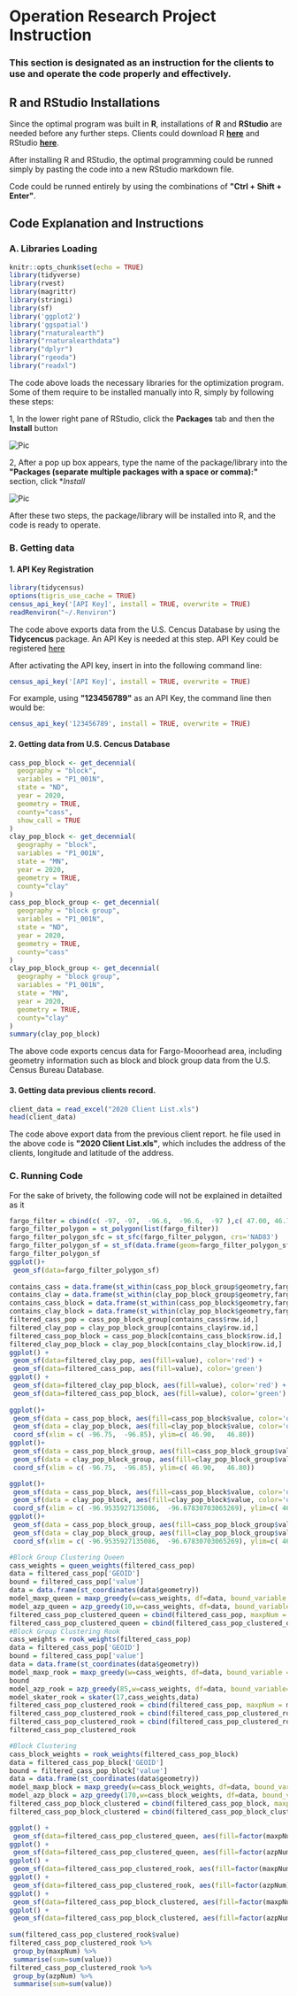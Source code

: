 # Operation Research Project Instruction

### This section is designated as an instruction for the clients to use and operate the code properly and effectively. 

## R and RStudio Installations
Since the optimal program was built in **R**, installations of **R** and **RStudio** are needed before any further steps. Clients could download R **[here](https://cran.r-project.org/)** and RStudio **[here](https://posit.co/download/rstudio-desktop/)**. 

After installing R and RStudio, the optimal programming could be runned simply by pasting the code into a new RStudio markdown file. 

Code could be runned entirely by using the combinations of **"Ctrl + Shift + Enter"**.

## Code Explanation and Instructions

### A. Libraries Loading
```r
knitr::opts_chunk$set(echo = TRUE)
library(tidyverse)
library(rvest)
library(magrittr)
library(stringi)
library(sf)
library('ggplot2')
library('ggspatial')
library("rnaturalearth")
library("rnaturalearthdata")
library("dplyr")
library("rgeoda")
library("readxl")
```
The code above loads the necessary libraries for the optimization program. Some of them require to be installed manually into R, simply by following these steps:

1, In the lower right pane of RStudio, click the **Packages** tab and then the **Install** button 

![Pic](https://user-images.githubusercontent.com/114312864/206927176-7b2bd78a-7b95-46a9-9d7f-299ae47f2f09.jpg)

2, After a pop up box appears, type the name of the package/library into the **"Packages (separate multiple packages with a space or comma):"** section, click **Install*

![Pic](https://user-images.githubusercontent.com/114312864/206927109-28540b71-3d6b-42b9-ad13-1d725616e33a.jpg)

After these two steps, the package/library will be installed into R, and the code is ready to operate. 

### B. Getting data 

#### 1. API Key Registration
```r
library(tidycensus)
options(tigris_use_cache = TRUE)
census_api_key('[API Key]', install = TRUE, overwrite = TRUE)
readRenviron("~/.Renviron")
```

The code above exports data from the U.S. Cencus Database by using the **Tidycencus** package. An API Key is needed at this step. API Key could be registered [here](https://walker-data.com/tidycensus/reference/census_api_key.html)

After activating the API key, insert in into the following command line:

```r
census_api_key('[API Key]', install = TRUE, overwrite = TRUE)
```

For example, using **"123456789"** as an API Key, the command line then would be:

```r
census_api_key('123456789', install = TRUE, overwrite = TRUE)
```

#### 2. Getting data from U.S. Cencus Database

```r
cass_pop_block <- get_decennial(
  geography = "block", 
  variables = "P1_001N",
  state = "ND", 
  year = 2020,
  geometry = TRUE,
  county="cass",
  show_call = TRUE
)
clay_pop_block <- get_decennial(
  geography = "block", 
  variables = "P1_001N",
  state = "MN", 
  year = 2020,
  geometry = TRUE,
  county="clay"
)
cass_pop_block_group <- get_decennial(
  geography = "block group", 
  variables = "P1_001N",
  state = "ND", 
  year = 2020,
  geometry = TRUE,
  county="cass"
)
clay_pop_block_group <- get_decennial(
  geography = "block group", 
  variables = "P1_001N",
  state = "MN", 
  year = 2020,
  geometry = TRUE,
  county="clay"
)
summary(clay_pop_block)
```

The above code exports cencus data for Fargo-Mooorhead area, including geometry information such as block and block group data from the U.S. Census Bureau Database. 

#### 3. Getting data previous clients record. 

```r
client_data = read_excel("2020 Client List.xls")
head(client_data)
```
The code above export data from the previous client report. he file used in the above code is **"2020 Client List.xls"**, which includes the address of the clients, longitude and latitude of the address.  

### C. Running Code 

For the sake of brivety, the following code will not be explained in detailted as it 

 ```r
fargo_filter = cbind(c( -97, -97,  -96.6,  -96.6,  -97 ),c( 47.00, 46.70, 46.70, 47.00,  47.00 ))
fargo_filter_polygon = st_polygon(list(fargo_filter))
fargo_filter_polygon_sfc = st_sfc(fargo_filter_polygon, crs='NAD83')
fargo_filter_polygon_sf = st_sf(data.frame(geom=fargo_filter_polygon_sfc))
fargo_filter_polygon_sf
ggplot()+
  geom_sf(data=fargo_filter_polygon_sf)
  
contains_cass = data.frame(st_within(cass_pop_block_group$geometry,fargo_filter_polygon_sf$geometry))
contains_clay = data.frame(st_within(clay_pop_block_group$geometry,fargo_filter_polygon_sf$geometry))
contains_cass_block = data.frame(st_within(cass_pop_block$geometry,fargo_filter_polygon_sf$geometry))
contains_clay_block = data.frame(st_within(clay_pop_block$geometry,fargo_filter_polygon_sf$geometry))
filtered_cass_pop = cass_pop_block_group[contains_cass$row.id,]
filtered_clay_pop = clay_pop_block_group[contains_clay$row.id,]
filtered_cass_pop_block = cass_pop_block[contains_cass_block$row.id,]
filtered_clay_pop_block = clay_pop_block[contains_clay_block$row.id,]
ggplot() +
  geom_sf(data=filtered_clay_pop, aes(fill=value), color='red') +
  geom_sf(data=filtered_cass_pop, aes(fill=value), color='green')
ggplot() +
  geom_sf(data=filtered_clay_pop_block, aes(fill=value), color='red') +
  geom_sf(data=filtered_cass_pop_block, aes(fill=value), color='green')
  
ggplot()+
  geom_sf(data = cass_pop_block, aes(fill=cass_pop_block$value, color='orange'))+
  geom_sf(data = clay_pop_block, aes(fill=clay_pop_block$value, color='orange'))+
  coord_sf(xlim = c( -96.75,  -96.85), ylim=c( 46.90,   46.80))
ggplot()+
  geom_sf(data = cass_pop_block_group, aes(fill=cass_pop_block_group$value, color='orange'))+
  geom_sf(data = clay_pop_block_group, aes(fill=clay_pop_block_group$value, color='orange'))+
  coord_sf(xlim = c( -96.75,  -96.85), ylim=c( 46.90,   46.80))

ggplot()+
  geom_sf(data = cass_pop_block, aes(fill=cass_pop_block$value, color='orange'))+
  geom_sf(data = clay_pop_block, aes(fill=clay_pop_block$value, color='orange'))+
  coord_sf(xlim = c( -96.9535927135086,  -96.67830703065269), ylim=c( 46.93434775796007,   46.78745013835379))
ggplot()+
  geom_sf(data = cass_pop_block_group, aes(fill=cass_pop_block_group$value, color='orange'))+
  geom_sf(data = clay_pop_block_group, aes(fill=clay_pop_block_group$value, color='orange'))+
  coord_sf(xlim = c( -96.9535927135086,  -96.67830703065269), ylim=c( 46.93434775796007,   46.78745013835379))
 
#Block Group Clustering Queen
cass_weights = queen_weights(filtered_cass_pop)
data = filtered_cass_pop['GEOID']
bound = filtered_cass_pop['value']
data = data.frame(st_coordinates(data$geometry))
model_maxp_queen = maxp_greedy(w=cass_weights, df=data, bound_variable = bound, min_bound=10000)
model_azp_queen = azp_greedy(10,w=cass_weights, df=data, bound_variable = bound, min_bound=1000)
filtered_cass_pop_clustered_queen = cbind(filtered_cass_pop, maxpNum = model_maxp_queen$Clusters)
filtered_cass_pop_clustered_queen = cbind(filtered_cass_pop_clustered_queen, azpNum = model_azp_queen$Clusters)
#Block Group Clustering Rook
cass_weights = rook_weights(filtered_cass_pop)
data = filtered_cass_pop['GEOID']
bound = filtered_cass_pop['value']
data = data.frame(st_coordinates(data$geometry))
model_maxp_rook = maxp_greedy(w=cass_weights, df=data, bound_variable = data.frame(bound$value), min_bound=10000)
bound
model_azp_rook = azp_greedy(85,w=cass_weights, df=data, bound_variable=data.frame(bound$value), min_bound=5000)
model_skater_rook = skater(17,cass_weights,data)
filtered_cass_pop_clustered_rook = cbind(filtered_cass_pop, maxpNum = model_maxp_rook$Clusters)
filtered_cass_pop_clustered_rook = cbind(filtered_cass_pop_clustered_rook, azpNum = model_azp_rook$Clusters)
filtered_cass_pop_clustered_rook = cbind(filtered_cass_pop_clustered_rook, skater = model_skater_rook$Clusters)
filtered_cass_pop_clustered_rook

#Block Clustering
cass_block_weights = rook_weights(filtered_cass_pop_block)
data = filtered_cass_pop_block['GEOID']
bound = filtered_cass_pop_block['value']
data = data.frame(st_coordinates(data$geometry))
model_maxp_block = maxp_greedy(w=cass_block_weights, df=data, bound_variable = bound, min_bound=1000000)
model_azp_block = azp_greedy(170,w=cass_block_weights, df=data, bound_vals = bound, min_bound=1000)
filtered_cass_pop_block_clustered = cbind(filtered_cass_pop_block, maxpNum = model_maxp_block$Clusters)
filtered_cass_pop_block_clustered = cbind(filtered_cass_pop_block_clustered, azpNum = model_azp_block$Clusters)

ggplot() +
  geom_sf(data=filtered_cass_pop_clustered_queen, aes(fill=factor(maxpNum)))
ggplot() +
  geom_sf(data=filtered_cass_pop_clustered_queen, aes(fill=factor(azpNum)))
ggplot() +
  geom_sf(data=filtered_cass_pop_clustered_rook, aes(fill=factor(maxpNum)))
ggplot() +
  geom_sf(data=filtered_cass_pop_clustered_rook, aes(fill=factor(azpNum)))
ggplot() +
  geom_sf(data=filtered_cass_pop_block_clustered, aes(fill=factor(maxpNum)))
ggplot() +
  geom_sf(data=filtered_cass_pop_block_clustered, aes(fill=factor(azpNum)))
  
sum(filtered_cass_pop_clustered_rook$value)
filtered_cass_pop_clustered_rook %>% 
  group_by(maxpNum) %>%
  summarise(sum=sum(value))
filtered_cass_pop_clustered_rook %>% 
  group_by(azpNum) %>%
  summarise(sum=sum(value))
```
